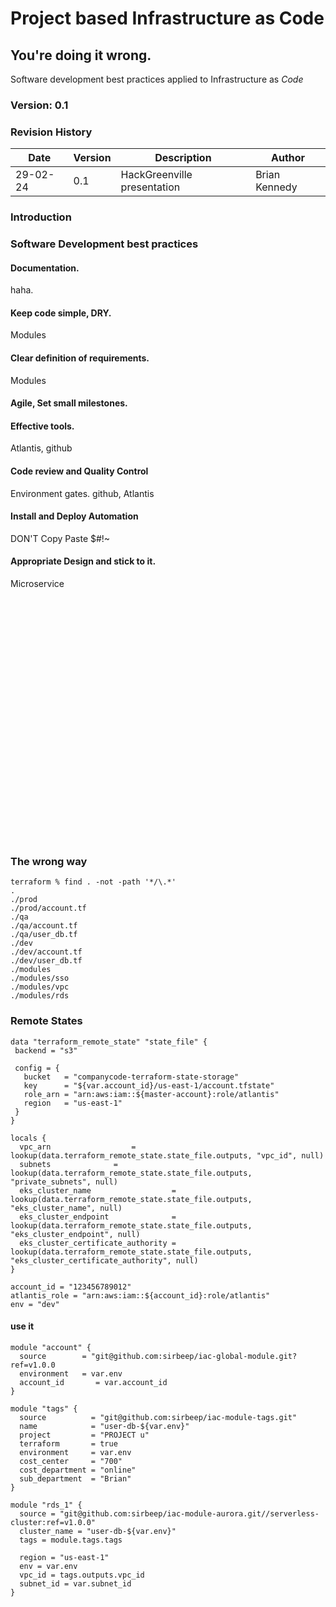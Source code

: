 # Project based Infrastructure as Code

## You're doing it wrong.
Software development best practices applied to Infrastructure as *Code*

### Version: 0.1 
### Revision History
| Date | Version |	Description |	Author |
| ------  | ----- | ----- | ----- |
| 29-02-24 | 0.1 | HackGreenville presentation | Brian Kennedy |








### Introduction










### Software Development best practices
#### Documentation.
haha.
#### Keep code simple, DRY.
Modules
#### Clear definition of requirements.
Modules
#### Agile, Set small milestones.
#### Effective tools.
Atlantis, github
#### Code review and Quality Control
Environment gates.  github, Atlantis
#### Install and Deploy Automation
DON'T Copy Paste $#!~
#### Appropriate Design and stick to it.
Microservice

&nbsp;

&nbsp;

&nbsp;

&nbsp;

&nbsp;

&nbsp;

&nbsp;

&nbsp;

&nbsp;

&nbsp;

&nbsp;

&nbsp;

&nbsp;


### The wrong way
```
terraform % find . -not -path '*/\.*'
.
./prod
./prod/account.tf
./qa
./qa/account.tf
./qa/user_db.tf
./dev
./dev/account.tf
./dev/user_db.tf
./modules
./modules/sso
./modules/vpc
./modules/rds
```


### Remote States
```
data "terraform_remote_state" "state_file" {
 backend = "s3"

 config = {
   bucket   = "companycode-terraform-state-storage"
   key      = "${var.account_id}/us-east-1/account.tfstate"
   role_arn = "arn:aws:iam::${master-account}:role/atlantis"
   region   = "us-east-1"
 }
}

locals {
  vpc_arn                  = lookup(data.terraform_remote_state.state_file.outputs, "vpc_id", null)
  subnets              = lookup(data.terraform_remote_state.state_file.outputs, "private_subnets", null)
  eks_cluster_name                  = lookup(data.terraform_remote_state.state_file.outputs, "eks_cluster_name", null)
  eks_cluster_endpoint              = lookup(data.terraform_remote_state.state_file.outputs, "eks_cluster_endpoint", null)
  eks_cluster_certificate_authority = lookup(data.terraform_remote_state.state_file.outputs, "eks_cluster_certificate_authority", null)
}
```

```
account_id = "123456789012"
atlantis_role = "arn:aws:iam::${account_id}:role/atlantis"
env = "dev"
```


#### use it
```
module "account" {
  source        = "git@github.com:sirbeep/iac-global-module.git?ref=v1.0.0
  environment   = var.env
  account_id       = var.account_id
}

module "tags" {
  source          = "git@github.com:sirbeep/iac-module-tags.git"
  name            = "user-db-${var.env}"
  project         = "PROJECT u"
  terraform       = true
  environment     = var.env
  cost_center     = "700"
  cost_department = "online"
  sub_department  = "Brian"
}

module "rds_1" {
  source = "git@github.com:sirbeep/iac-module-aurora.git//serverless-cluster:ref=v1.0.0"
  cluster_name = "user-db-${var.env}"
  tags = module.tags.tags

  region = "us-east-1"
  env = var.env
  vpc_id = tags.outputs.vpc_id
  subnet_id = var.subnet_id
}

```
